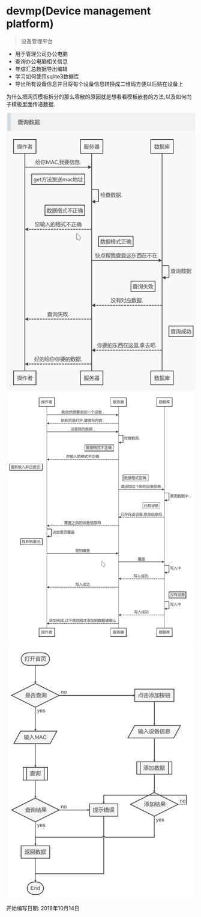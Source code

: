 # devmp(Device management platform)
> 设备管理平台

- 用于管理公司办公电脑
- 查询办公电脑相关信息
- 年综汇总数据导出编辑
- 学习如何使用sqlite3数据库
- 导出所有设备信息并且将每个设备信息转换成二维码方便以后贴在设备上

为什么把网页模板拆分的那么零散的原因就是想看看模板嵌套的方法,以及如何向子模板里面传递数据.

![时序图-查询数据](images/Screenshot_20181020_135016.png)
![时许图-新增数据](images/Screenshot_20181020_135209.png)
![流程图](images/Screenshot_20181020_135239.png)


开始编写日期: 2018年10月14日
